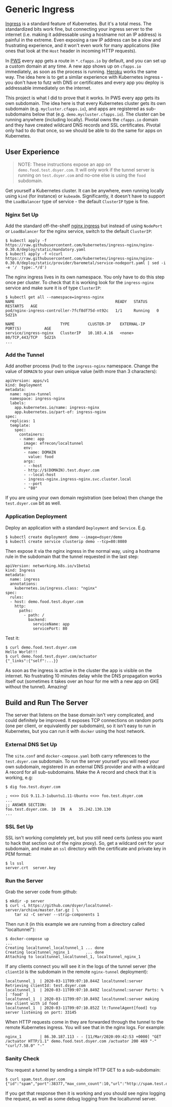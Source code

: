 # Generic Ingress

[Ingress](https://kubernetes.io/docs/concepts/services-networking/ingress/) is a standard feature of Kubernetes. But it's a total mess. The standardized bits work fine, but connecting your ingress server to the internet (i.e. making it addressable using a hostname not an IP address) is painful in the extreme. Even exposing a raw IP address can be a slow and frustrating experience, and it won't even work for many applications (like ones that look at the `Host` header in incoming HTTP requests).

In [PWS](https://run.pivotal.io/) every app gets a route in `*.cfapps.io` by default, and you can set up a custom domain at any time. A new app shows up on `cfapps.io` immediately, as soon as the process is running. [Heroku](https://heroku.com) works the same way. The idea here is to get a similar experience with Kubernetes ingress - you don't have to futz with DNS or certificates and every app you deploy is addressable immediately on the internet. 

This project is what I did to prove that it works. In PWS every app gets its own subdomain. The idea here is that every Kubernetes cluster gets its own subdomain (e.g. `mycluster.cfapps.io`), and apps are registered as sub-subdomains below that (e.g. `demo.mycluster.cfapps.io`). The cluster can be running anywhere (including locally). Pivotal owns the `cfapps.io` domain and they have created wildcard DNS records and SSL certificates. Pivotal only had to do that once, so we should be able to do the same for apps on Kubernetes.

## User Experience

> NOTE: These instructions expose an app on `demo.food.test.dsyer.com`. It will only work if the tunnel server is running on `test.dsyer.com` and no-one else is using the `food` subdomain.

Get yourself a Kubernetes cluster. It can be anywhere, even running locally using `kind` (for instance) or `kubeadm`. Significantly, it doesn't have to support the `LoadBalancer` type of service - the default `ClusterIP` type is fine.

### Nginx Set Up

Add the standard off-the-shelf [nginx ingress](https://github.com/kubernetes/ingress-nginx) but instead of using `NodePort` or `LoadBalancer` for the nginx service, switch to the default `ClusterIP`:

```
$ kubectl apply -f https://raw.githubusercontent.com/kubernetes/ingress-nginx/nginx-0.30.0/deploy/static/mandatory.yaml
$ kubectl apply -f <(curl https://raw.githubusercontent.com/kubernetes/ingress-nginx/nginx-0.30.0/deploy/static/provider/baremetal/service-nodeport.yaml | sed -i -e '/  type:.*/d')
```

The nginx ingress lives in its own namespace. You only have to do this step once per cluster. To check that it is working look for the `ingress-nginx` service and make sure it is of type `ClusterIP`:

```
$ kubectl get all --namespace=ingress-nginx
NAME                                            READY   STATUS    RESTARTS   AGE
pod/nginx-ingress-controller-7fcf8df75d-nt92c   1/1     Running   0          5d21h

NAME                    TYPE        CLUSTER-IP    EXTERNAL-IP   PORT(S)          AGE
service/ingress-nginx   ClusterIP   10.103.4.16   <none>        80/TCP,443/TCP   5d21h
...
```

### Add the Tunnel

Add another process (`Pod`) to the `ingress-nginx` namespace. Change the value of `DOMAIN` to your own unique value (with more than 3 characters):

```
apiVersion: apps/v1
kind: Deployment
metadata:
  name: nginx-tunnel
  namespace: ingress-nginx
  labels:
    app.kubernetes.io/name: ingress-nginx
    app.kubernetes.io/part-of: ingress-nginx
spec:
  replicas: 1
  template:
    spec:
      containers:
      - name: app
        image: efrecon/localtunnel
        env:
        - name: DOMAIN
          value: food
        args:
        - --host
        - http://$(DOMAIN).test.dsyer.com
        - --local-host
        - ingress-nginx.ingress-nginx.svc.cluster.local
        - --port
        - "80"
```

If you are using your own domain registration (see below) then change the `test.dsyer.com` bit as well.

### Application Deployment

Deploy an application with a standard `Deployment` and `Service`. E.g.

```
$ kubectl create deployment demo --image=dsyer/demo
$ kubectl create service clusterip demo --tcp=80:8080
```

Then expose it via the nginx ingress in the normal way, using a hostname rule in the subdomain that the tunnel requested in the last step:

```
apiVersion: networking.k8s.io/v1beta1
kind: Ingress
metadata:
  name: ingress
  annotations:
    kubernetes.io/ingress.class: "nginx"
spec:
  rules:
  - host: demo.food.test.dsyer.com
    http:
      paths:
        - path: /
          backend:
            serviceName: app
            servicePort: 80
```

Test it:

```
$ curl demo.food.test.dsyer.com
Hello World!!!
$ curl demo.food.test.dsyer.com/actuator
{"_links":{"self":...}}
```

As soon as the ingress is active in the cluster the app is visible on the internet. No frustrating 10 minutes delay while the DNS propagation works itself out (sometimes it takes over an hour for me with a new app on GKE without the tunnel). Amazing!

## Build and Run The Server

The server that listens on the base domain isn't very complicated, and could definitely be improved. It exposes TCP connections on random ports (one per client, or equivalently per subdomain), so it isn't easy to run in Kubernetes, but you can run it with `docker` using the host network.

### External DNS Set Up

The `site.conf` and `docker-compose.yaml` both carry references to the `test.dsyer.com` subdomain. To run the server yourself you will need  your own subdomain, registered in an external DNS provider and with a wildcard A record for all sub-subdomains. Make the A record and check that it is working, e.g:

```
$ dig foo.test.dsyer.com

; <<>> DiG 9.11.3-1ubuntu1.11-Ubuntu <<>> foo.test.dsyer.com
...
;; ANSWER SECTION:
foo.test.dsyer.com.	10	IN	A	35.242.130.130
...
```

### SSL Set Up

SSL isn't working completely yet, but you still need certs (unless you want to hack that section out of the nginx proxy). So, get a wildcard cert for your subdomain, and make an `ssl` directory with the certificate and private key in PEM format:

```
$ ls ssl
server.crt  server.key
```

### Run the Server

Grab the server code from github:

```
$ mkdir -p server
$ curl -L https://github.com/dsyer/localtunnel-server/archive/master.tar.gz | \
    tar xz -C server --strip-components 1
```

Then run it (in this example we are running from a directory called "localtunnel"):

```
$ docker-compose up
...
Creating localtunnel_localtunnel_1 ... done
Creating localtunnel_nginx_1       ... done
Attaching to localtunnel_localtunnel_1, localtunnel_nginx_1
```

If any clients connect you will see it in the logs of the tunnel server (the `clientId` is the subdomain in the remote `nginx-tunnel` deployment):

```
localtunnel_1  | 2020-03-11T09:07:10.844Z localtunnel:server Retrieving clientId: test.dsyer.com
localtunnel_1  | 2020-03-11T09:07:10.849Z localtunnel:server Parts: % [ 'food' ]
localtunnel_1  | 2020-03-11T09:07:10.849Z localtunnel:server making new client with id food
localtunnel_1  | 2020-03-11T09:07:10.852Z lt:TunnelAgent[food] tcp server listening on port: 33145
```

When HTTP requests come in they are forwarded through the tunnel to the remote Kubernetes ingress. You will see that in the nginx logs. For example:

```
nginx_1        | 86.30.187.113 - - [11/Mar/2020:09:42:53 +0000] "GET /actuator HTTP/1.1" demo.food.test.dsyer.com /actuator 200 469 "-" "curl/7.58.0" "-"
```

### Sanity Check

You request a tunnel by sending a simple HTTP GET to a sub-subdomain:

```
$ curl spam.test.dsyer.com
{"id":"spam","port":38377,"max_conn_count":10,"url":"http://spam.test.dsyer.com"}
```

If you get that response then it is working and you should see nginx logging the request, as well as some debug logging from the localtunnel server.